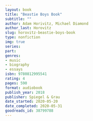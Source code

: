 ```yaml
---
layout: book
title: "Beastie Boys Book"
subtitle: ""
author: Adam Horivitz, Michael Diamond
author_last: Horovitz
slug: horovitz-beastie-boys-book
type: nonfiction
img: true
series: 
part: 
genres:
- music
- biography
- essays
isbn: 9780812995541
rating: 4
pages: 590
format: audiobook
publish_year: 2018
publisher: Spiegel & Grau
date_started: 2020-05-20
date_completed: 2020-05-31
goodreads_id: 38799788
---
```

